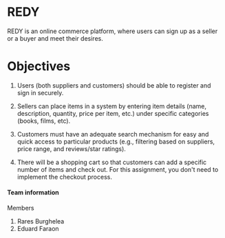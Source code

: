 
# REDY
REDY is an online commerce platform, where users can sign up as a seller or a buyer and meet their desires.

# Objectives
1.  Users (both suppliers and customers) should be able to register and sign in securely.
    
2.  Sellers can place items in a system by entering item details (name, description, quantity, price per item, etc.) under specific categories (books, films, etc).
    
3.  Customers must have an adequate search mechanism for easy and quick access to particular products (e.g., filtering based on suppliers, price range, and reviews/star ratings).
    
4.  There will be a shopping cart so that customers can add a specific number of items and check out. For this assignment, you don't need to implement the checkout process.

#### Team information
Members
1. Rares Burghelea
2. Eduard Faraon


